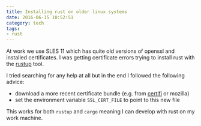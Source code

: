 ```yaml
---
title: Installing rust on older linux systems
date: 2016-06-15 10:52:51
category: tech
tags:
- rust
---
```


At work we use SLES 11 which has quite old versions of openssl and
installed certificates. I was getting certificate errors trying to
install rust with the [rustup][rustup] tool. 

I tried searching for any help at all but in the end I followed the
following advice:

* download a more recent certificate bundle (e.g. from
[certifi][certifi] or mozilla)
* set the environment variable `SSL_CERT_FILE` to point to this new file

This works for both `rustup` and `cargo` meaning I can develop with rust
on my work machine.

[rustup]: https://www.rustup.rs/
[certifi]: https://certifi.io/en/latest/
